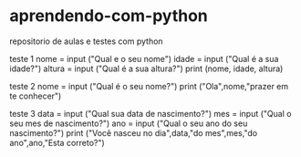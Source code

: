 # aprendendo-com-python
repositorio de aulas e testes com python


teste 1
nome = input ("Qual e o seu nome")
idade = input ("Qual é a sua idade?")
altura = input ("Qual é a sua altura?")
print (nome, idade, altura)


teste 2
nome = input ("Qual é o seu nome?")
print  ("Ola",nome,"prazer em te conhecer")   


teste 3
data = input ("Qual  sua data de nascimento?")
mes = input ("Qual o seu mes de nascimento?")
ano = input ("Qual o seu ano do seu nascimento?")
print ("Você nasceu no dia",data,"do mes",mes,"do ano",ano,"Esta correto?")


